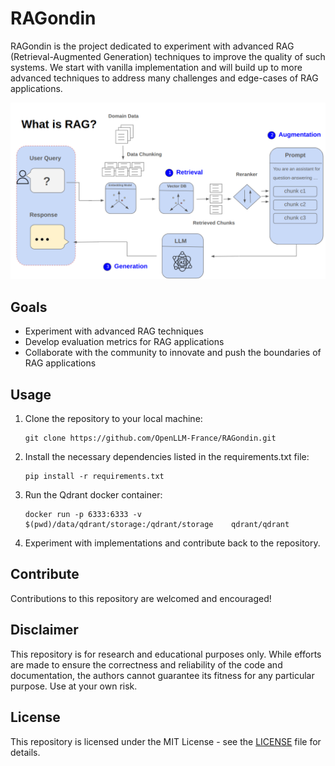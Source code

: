 # RAGondin 

RAGondin is the project dedicated to experiment with advanced RAG (Retrieval-Augmented Generation) techniques to improve the quality of such systems. We start with vanilla implementation and will build up to more advanced techniques to address many challenges and edge-cases of RAG applications.  

![](RAG_architecture.png)

## Goals

- Experiment with advanced RAG techniques
- Develop evaluation metrics for RAG applications
- Collaborate with the community to innovate and push the boundaries of RAG applications

## Usage

1. Clone the repository to your local machine:

   ```
   git clone https://github.com/OpenLLM-France/RAGondin.git
   ```

2. Install the necessary dependencies listed in the requirements.txt file:

   ```
   pip install -r requirements.txt
   ```

3. Run the Qdrant docker container:

   ```
   docker run -p 6333:6333 -v $(pwd)/data/qdrant/storage:/qdrant/storage    qdrant/qdrant
   ```

4. Experiment with implementations and contribute back to the repository.

## Contribute

Contributions to this repository are welcomed and encouraged!

## Disclaimer

This repository is for research and educational purposes only. While efforts are made to ensure the correctness and reliability of the code and documentation, the authors cannot guarantee its fitness for any particular purpose. Use at your own risk.

## License

This repository is licensed under the MIT License  - see the [LICENSE]() file for details.

